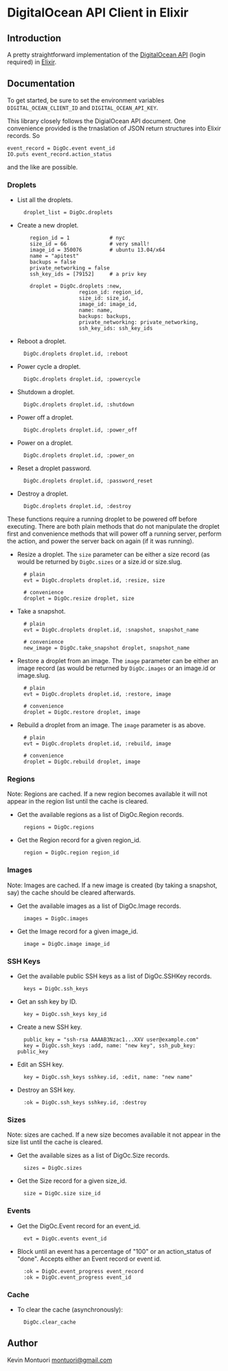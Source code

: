 # DigitalOcean API Client in Elixir

## Introduction

A pretty straightforward implementation of the [DigitalOcean
API](https://cloud.digitalocean.com/api_access) (login required) in
[Elixir](http://elixir-lang.org).  


## Documentation

To get started, be sure to set the environment variables
`DIGITAL_OCEAN_CLIENT_ID` and `DIGITAL_OCEAN_API_KEY`.  

This library closely follows the DigialOcean API document.  One
convenience provided is the trnaslation of JSON return structures into
Elixir records.  So

    event_record = DigOc.event event_id
    IO.puts event_record.action_status

and the like are possible.

### Droplets


* List all the droplets.

        droplet_list = DigOc.droplets


* Create a new droplet.

          region_id = 1             # nyc
          size_id = 66              # very small!
          image_id = 350076         # ubuntu 13.04/x64
          name = "apitest"
          backups = false
          private_networking = false
          ssh_key_ids = [79152]     # a priv key
      
          droplet = DigOc.droplets :new, 
                          region_id: region_id,
                          size_id: size_id,
                          image_id: image_id,
                          name: name,
                          backups: backups,
                          private_networking: private_networking,
                          ssh_key_ids: ssh_key_ids

* Reboot a droplet.

        DigOc.droplets droplet.id, :reboot

* Power cycle a droplet.

        DigOc.droplets droplet.id, :powercycle

* Shutdown a droplet.

        DigOc.droplets droplet.id, :shutdown

* Power off a droplet.

        DigOc.droplets droplet.id, :power_off

* Power on a droplet.

        DigOc.droplets droplet.id, :power_on

* Reset a droplet password.

        DigOc.droplets droplet.id, :password_reset

* Destroy a droplet.

        DigOc.droplets droplet.id, :destroy


These functions require a running droplet to be powered off before
executing.  There are both plain methods that do not manipulate the
droplet first and convenience methods that will power off a running
server, perform the action, and power the server back on again (if it
was running).

* Resize a droplet.  The `size` parameter can be either a size record
  (as would be returned by `DigOc.sizes` or a size.id or size.slug.

        # plain
        evt = DigOc.droplets droplet.id, :resize, size

        # convenience
        droplet = DigOc.resize droplet, size


* Take a snapshot.

        # plain
        evt = DigOc.droplets droplet.id, :snapshot, snapshot_name

        # convenience
        new_image = DigOc.take_snapshot droplet, snapshot_name

* Restore a droplet from an image.  The `image` parameter can be
  either an image record (as would be returned by `DigOc.images` or an
  image.id or image.slug.

        # plain
        evt = DigOc.droplets droplet.id, :restore, image

        # convenience
        droplet = DigOc.restore droplet, image

* Rebuild a droplet from an image.  The `image` parameter is as above.

        # plain
        evt = DigOc.droplets droplet.id, :rebuild, image

        # convenience
        droplet = DigOc.rebuild droplet, image


    
### Regions

Note: Regions are cached.  If a new region becomes available it will
not appear in the region list until the cache is cleared.

* Get the available regions as a list of DigOc.Region records.

        regions = DigOc.regions

* Get the Region record for a given region_id.

        region = DigOc.region region_id


### Images

Note: Images are cached.  If a new image is created (by taking a
snapshot, say) the cache should be cleared afterwards.

* Get the available images as a list of DigOc.Image records.

        images = DigOc.images

* Get the Image record for a given image_id.

        image = DigOc.image image_id


### SSH Keys

* Get the available public SSH keys as a list of DigOc.SSHKey records.

        keys = DigOc.ssh_keys

* Get an ssh key by ID.

        key = DigOc.ssh_keys key_id

* Create a new SSH key.

        public_key = "ssh-rsa AAAAB3Nzac1...XXV user@example.com"
        key = DigOc.ssh_keys :add, name: "new key", ssh_pub_key: public_key

* Edit an SSH key.

        key = DigOc.ssh_keys sshkey.id, :edit, name: "new name"

* Destroy an SSH key.

        :ok = DigOc.ssh_keys sshkey.id, :destroy


### Sizes

Note: sizes are cached.  If a new size becomes available it not appear
in the size list until the cache is cleared.

* Get the available sizes as a list of DigOc.Size records.

        sizes = DigOc.sizes

* Get the Size record for a given size_id.

        size = DigOc.size size_id

### Events

* Get the DigOc.Event record for an event_id.

        evt = DigOc.events event_id

* Block until an event has a percentage of "100" or an action_status
  of "done".  Accepts either an Event record or event id.

        :ok = DigOc.event_progress event_record
        :ok = DigOc.event_progress event_id


### Cache

* To clear the cache (asynchronously):

        DigOc.clear_cache


## Author

Kevin Montuori <montuori@gmail.com>
  
